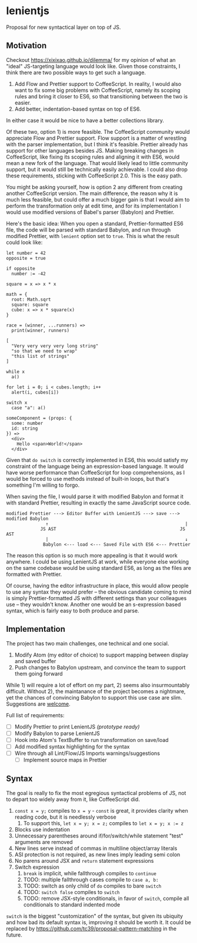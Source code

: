 # lenientjs
Proposal for new syntactical layer on top of JS.

## Motivation

Checkout https://xixixao.github.io/dilemma/ for my opinion of what an "ideal" JS-targeting language would look like. Given those constraints, I think there are two possible ways to get such a language.

1. Add Flow and Prettier support to CoffeeScript. In reality, I would also want to fix some big problems with CoffeeScript, namely its scoping rules and bring it closer to ES6, so that transitioning between the two is easier.
2. Add better, indentation-based syntax on top of ES6.

In either case it would be nice to have a better collections library.

Of these two, option 1) is more feasible. The CoffeeScript community would appreciate Flow and Prettier support. Flow support is a matter of wrestling with the parser implementation, but I think it's feasible. Prettier already has support for other languages besides JS. Making breaking changes in CoffeeScript, like fixing its scoping rules and aligning it with ES6, would mean a new fork of the language. That would likely lead to little community support, but it would still be technically easily achievable. I could also drop these requirements, sticking with CoffeeScript 2.0. This is the easy path.

You might be asking yourself, how is option 2 any different from creating another CoffeeScript version. The main difference, the reason why it is much less feasible, but could offer a much bigger gain is that I would aim to perform the transformation only at edit time, and for its implementation I would use modified versions of Babel's parser (Babylon) and Prettier.

Here's the basic idea: When you open a standard, Prettier-formatted ES6 file, the code will be parsed with standard Babylon, and run through modified Prettier, with `lenient` option set to `true`. This is what the result could look like:

```es6
let number = 42
opposite = true

if opposite
  number := -42

square = x => x * x

math = {
  root: Math.sqrt
  square: square
  cube: x => x * square(x)
}

race = (winner, ...runners) =>
  print(winner, runners)

[
  "Very very very very long string"
  "so that we need to wrap"
  "this list of strings"
]

while x
  a()

for let i = 0; i < cubes.length; i++
  alert(i, cubes[i])

switch x
  case "a": a()

someComponent = (props: {
  some: number
  id: string
}) =>
  <div>
    Hello <span>World!</span>
  </div>
```

Given that `do switch` is correctly implemented in ES6, this would satisfy my constraint of the language being an expression-based language. It would have worse performance than CoffeeScript for loop comprehensions, as I would be forced to use methods instead of built-in loops, but that's something I'm willing to forgo.

When saving the file, I would parse it with modified Babylon and format it with standard Prettier, resulting in exactly the same JavaScript source code.

```
modified Prettier ---> Editor Buffer with LenientJS ---> save ---> modified Babylon
               ↑                                                    |
             JS AST                                               JS AST  
               |                                                    ↓
              Babylon <--- load <--- Saved File with ES6 <--- Prettier
```

The reason this option is so much more appealing is that it would work anywhere. I could be using LenientJS at work, while everyone else working on the same codebase would be using standard ES6, as long as the files are formatted with Prettier.

Of course, having the editor infrastructure in place, this would allow people to use any syntax they would prefer – the obvious candidate coming to mind is simply Prettier-formatted JS with different settings than your colleagues use – they wouldn't know. Another one would be an s-expression based syntax, which is fairly easy to both produce and parse.

## Implementation

The project has two main challenges, one technical and one social.

1. Modify Atom (my editor of choice) to support mapping between display and saved buffer
2. Push changes to Babylon upstream, and convince the team to support them going forward

While 1) will require a lot of effort on my part, 2) seems also insurmountably difficult. Without 2), the maintanance of the project becomes a nightmare, yet the chances of convincing Babylon to support this use case are slim. Suggestions are [welcome](https://github.com/xixixao/lenientjs/issues).

Full list of requirements:

- [ ] Modify Prettier to print LenientJS *(prototype ready)*
- [ ] Modify Babylon to parse LenientJS
- [ ] Hook into Atom's TextBuffer to run transformation on save/load
- [ ] Add modified syntax highlighting for the syntax
- [ ] Wire through all Lint/Flow/JS Imports warnings/suggestions
  - [ ] Implement source maps in Prettier

## Syntax

The goal is really to fix the most egregious syntactical problems of JS, not to depart too widely away from it, like CoffeeScript did.

1. `const x = y;` compiles to `x = y` - `const` is great, it provides clarity when reading code, but it is needlessly verbose
    1. To support this, `let x = y; x = z;` compiles to `let x = y; x := z`
2. Blocks use indentation
3. Unnecessary parentheses around if/for/switch/while statement "test" arguments are removed
4. New lines serve instead of commas in multiline object/array literals
5. ASI protection is not required, as new lines imply leading semi colon
6. No parens around JSX and `return` statement expressions
7. Switch expression
   1. `break` is implicit, while fallthrough compiles to `continue`
   2. TODO: multiple fallthrough cases compile to `case a, b:`
   3. TODO: switch as only child of `do` compiles to bare `switch`
   4. TODO: `switch false` compiles to `switch`
   5. TODO: remove JSX-style conditionals, in favor of `switch`, compile all conditionals to standard indented mode
   
`switch` is the biggest "customization" of the syntax, but given its ubiquity and how bad its default syntax is, improving it should be worth it. It could be replaced by https://github.com/tc39/proposal-pattern-matching in the future.



